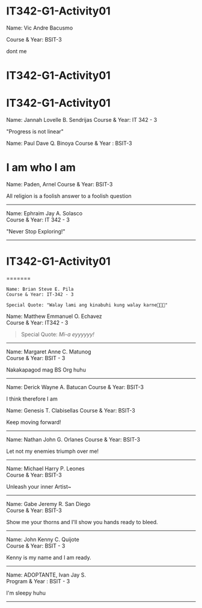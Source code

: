 

# IT342-G1-Activity01
Name: Vic Andre Bacusmo

Course & Year: BSIT-3

dont me

# IT342-G1-Activity01 

# IT342-G1-Activity01
Name: Jannah Lovelle B. Sendrijas
Course & Year: IT 342 - 3

"Progress is not linear"

Name: Paul Dave Q. Binoya
Course & Year : BSIT-3

I am who I am
=======

Name: Paden, Arnel
Course & Year: BSIT-3

All religion is a foolish answer to a foolish question

***


Name: Ephraim Jay A. Solasco\
Course & Year: IT 342 - 3

"Never Stop Exploring!"
***




# IT342-G1-Activity01
=======

    Name: Brian Steve E. Pila
    Course & Year: IT-342 - 3

    Special Quote: "Walay lami ang kinabuhi kung walay karne🥩🥩🥩"


Name: Matthew Emmanuel O. Echavez\
Course & Year: IT342 - 3

> Special Quote: _Mi-a eyyyyyy!_
*** 


Name: Margaret Anne C. Matunog  
Course & Year: BSIT - 3

Nakakapagod mag BS Org huhu

***


Name: Derick Wayne A. Batucan
Course & Year: BSIT-3

I think therefore I am

Name: Genesis T. Clabisellas
Course & Year: BSIT-3

Keep moving forward!

***

Name: Nathan John G. Orlanes
Course & Year: BSIT-3

Let not my enemies triumph over me!

***


Name: Michael Harry P. Leones<br>
Course & Year: BSIT-3

Unleash your inner Artist~

****

Name: Gabe Jeremy R. San Diego<br>
Course & Year: BSIT-3

Show me your thorns and I'll show you hands ready to bleed.

***

Name: John Kenny C. Quijote <br>
Course & Year: BSIT - 3

Kenny is my name and I am ready.

****

Name: ADOPTANTE, Ivan Jay S. <br>
Program & Year : BSIT - 3

I'm sleepy huhu


****

